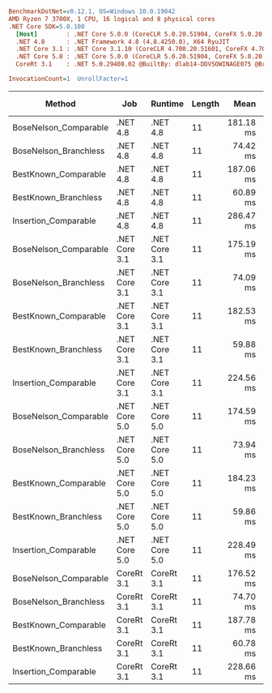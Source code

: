 ``` ini

BenchmarkDotNet=v0.12.1, OS=Windows 10.0.19042
AMD Ryzen 7 3700X, 1 CPU, 16 logical and 8 physical cores
.NET Core SDK=5.0.100
  [Host]        : .NET Core 5.0.0 (CoreCLR 5.0.20.51904, CoreFX 5.0.20.51904), X64 RyuJIT
  .NET 4.8      : .NET Framework 4.8 (4.8.4250.0), X64 RyuJIT
  .NET Core 3.1 : .NET Core 3.1.10 (CoreCLR 4.700.20.51601, CoreFX 4.700.20.51901), X64 RyuJIT
  .NET Core 5.0 : .NET Core 5.0.0 (CoreCLR 5.0.20.51904, CoreFX 5.0.20.51904), X64 RyuJIT
  CoreRt 3.1    : .NET 5.0.29408.02 @BuiltBy: dlab14-DDVSOWINAGE075 @Branch: master @Commit: 4ce1c21ac0d4d1a3b7f7a548214966f69ac9f199, X64 AOT

InvocationCount=1  UnrollFactor=1  

```
|                Method |           Job |       Runtime | Length |      Mean |    Error |   StdDev | Gen 0 | Gen 1 | Gen 2 | Allocated |
|---------------------- |-------------- |-------------- |------- |----------:|---------:|---------:|------:|------:|------:|----------:|
| BoseNelson_Comparable |      .NET 4.8 |      .NET 4.8 |     11 | 181.18 ms | 0.737 ms | 0.689 ms |     - |     - |     - |         - |
| BoseNelson_Branchless |      .NET 4.8 |      .NET 4.8 |     11 |  74.42 ms | 0.335 ms | 0.313 ms |     - |     - |     - |         - |
|  BestKnown_Comparable |      .NET 4.8 |      .NET 4.8 |     11 | 187.06 ms | 1.591 ms | 1.242 ms |     - |     - |     - |         - |
|  BestKnown_Branchless |      .NET 4.8 |      .NET 4.8 |     11 |  60.89 ms | 1.081 ms | 2.133 ms |     - |     - |     - |         - |
|  Insertion_Comparable |      .NET 4.8 |      .NET 4.8 |     11 | 286.47 ms | 1.492 ms | 1.323 ms |     - |     - |     - |         - |
| BoseNelson_Comparable | .NET Core 3.1 | .NET Core 3.1 |     11 | 175.19 ms | 0.321 ms | 0.285 ms |     - |     - |     - |         - |
| BoseNelson_Branchless | .NET Core 3.1 | .NET Core 3.1 |     11 |  74.09 ms | 0.179 ms | 0.140 ms |     - |     - |     - |         - |
|  BestKnown_Comparable | .NET Core 3.1 | .NET Core 3.1 |     11 | 182.53 ms | 0.504 ms | 0.447 ms |     - |     - |     - |         - |
|  BestKnown_Branchless | .NET Core 3.1 | .NET Core 3.1 |     11 |  59.88 ms | 0.193 ms | 0.181 ms |     - |     - |     - |         - |
|  Insertion_Comparable | .NET Core 3.1 | .NET Core 3.1 |     11 | 224.56 ms | 3.947 ms | 4.054 ms |     - |     - |     - |    1808 B |
| BoseNelson_Comparable | .NET Core 5.0 | .NET Core 5.0 |     11 | 174.59 ms | 0.528 ms | 0.441 ms |     - |     - |     - |         - |
| BoseNelson_Branchless | .NET Core 5.0 | .NET Core 5.0 |     11 |  73.94 ms | 0.097 ms | 0.081 ms |     - |     - |     - |         - |
|  BestKnown_Comparable | .NET Core 5.0 | .NET Core 5.0 |     11 | 184.23 ms | 0.422 ms | 0.395 ms |     - |     - |     - |         - |
|  BestKnown_Branchless | .NET Core 5.0 | .NET Core 5.0 |     11 |  59.86 ms | 0.113 ms | 0.100 ms |     - |     - |     - |         - |
|  Insertion_Comparable | .NET Core 5.0 | .NET Core 5.0 |     11 | 228.49 ms | 2.235 ms | 1.867 ms |     - |     - |     - |      72 B |
| BoseNelson_Comparable |    CoreRt 3.1 |    CoreRt 3.1 |     11 | 176.52 ms | 0.453 ms | 0.424 ms |     - |     - |     - |         - |
| BoseNelson_Branchless |    CoreRt 3.1 |    CoreRt 3.1 |     11 |  74.70 ms | 1.091 ms | 0.852 ms |     - |     - |     - |         - |
|  BestKnown_Comparable |    CoreRt 3.1 |    CoreRt 3.1 |     11 | 187.78 ms | 3.600 ms | 3.536 ms |     - |     - |     - |         - |
|  BestKnown_Branchless |    CoreRt 3.1 |    CoreRt 3.1 |     11 |  60.78 ms | 0.171 ms | 0.133 ms |     - |     - |     - |         - |
|  Insertion_Comparable |    CoreRt 3.1 |    CoreRt 3.1 |     11 | 228.66 ms | 2.536 ms | 2.248 ms |     - |     - |     - |         - |
